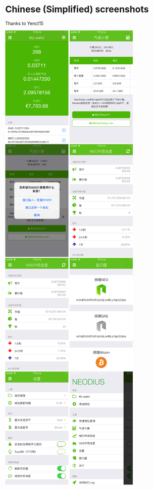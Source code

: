 # Chinese (Simplified) screenshots
Thanks to Yenct15

<img src="screen-wallet.png" width="200" alt="Wallet view"> <img src="screen-gas-calculation.png" width="200" alt="GAS Calculation"> <img src="screen-gas-calculation-input.png" width="200" alt="GAS Calculation input">  <img src="screen-neo-market-info.png" width="200" alt="NEO Market information"> <img src="screen-gas-market-info.png" width="200" alt="GAS Market information"> <img src="screen-tip-jar.png" width="200" alt="Tip jar"> <img src="screen-settings.png" width="200" alt="Settings"> <img src="screen-menu.png" width="200" alt="Menu view">

